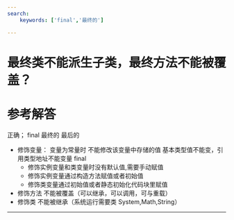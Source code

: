 ```yaml
---
search:
    keywords: ['final','最终的']

---
```



# 最终类不能派生子类，最终方法不能被覆盖？

# 参考解答

正确；
final 最终的 最后的
* 修饰变量：
变量为常量时 不能修改该变量中存储的值 基本类型值不能变，引用类型地址不能变量
final
    * 修饰实例变量和类变量时没有默认值,需要手动赋值
    * 修饰实例变量通过构造方法赋值或者初始值
    * 修饰类变量通过初始值或者静态初始化代码块里赋值
* 修饰方法   不能被覆盖（可以继承，可以调用，可与重载）
* 修饰类     不能被继承（系统运行需要类 System,Math,String）

---